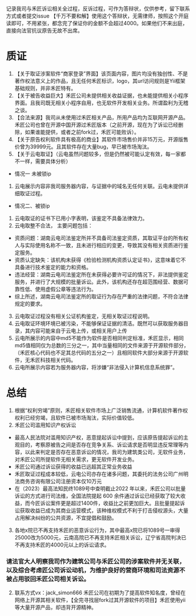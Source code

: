 记录我司与禾匠诉讼相关全过程，反诉过程，可作为答辩状，仅供参考，留下联系方式或者提交issue 
【千万不要和解】使用这个答辩状，无需律师，按照这个开庭读即可，不用紧张，都念完了保证你的金额不会超过4000。如果他们不来出庭，直接向法官抗议原告无故不出席。
# 质证
1. 【关于取证涉案软件“商家登录”界面】该页面内容，图片均没有独创性、不是著作权法意义上的作品，且无任何禾匠标识，logo，其url访问规则是Yii框架基础规则，并非禾匠特有。
2. 【关于被告收益巨大】禾匠公司未提供相关收益证据，也未能提供相关小程序界面。且我司既无相关小程序自用，也无软件开发相关业务。所谓盈利为无稽之谈。
3. 【合法来源】我司从未使用过禾匠相关产品，所用产品均为互联网开源产品。禾匠公司也曾在开源中国开源过禾匠版本（之前开源，现在为了诉讼已经删除，如果谁能提供，或者之前fork过，禾匠可能败诉）。
4. 【关于原告权利软件具有极高的商业】其软件市场售价并非15万元，开源版售价曾为39999元。且其软件存在大量bug，早已被市场淘汰。
5. 【关于云电取证】（云电虽然问题较多，但是仍然被可能认定有效，每一家都不一样，需要具体分析）
- 情况一 未被锁ip
1. 云电展示内容非我司服务器内容，与证据中的域名无任何关联。云电未提供详细取证过程。
- 情况二、被锁ip
1. 云电取证的证书下已用小字表明，该鉴定不具备法律效力。
2. 云电取整不合法， 主要问题包括：
- 资质问题：湖南云电司法鉴定所并不具备司法鉴定资质，其取证平台的所有权人与实际使用名称不一致，且未进行相应的变更，导致其没有相关资质进行鉴定服务。‌
- 资质认定缺失：该机构未获得《检验检测机构资质认定证书》，这意味着它不具备进行技术鉴定的能力和资格。
 - 违法经营：湖南云电司法鉴定所在未获得必要许可证的情况下，非法提供鉴定服务，并进行了大规模的批量诉讼。此外，该机构还存在超范围经营、数据可靠性低、使用虚假公章等违法行为。‌
 - 综上所述，湖南云电司法鉴定所的取证行为存在严重的法律问题，不符合法律规定的要求。
3. 云电取证过程没有相关公证机构鉴定，无相关取证过程说明。
4. 云电取证环境环境已被污染，不能够保证证据的清洁。既然可以获取服务器目录，其内容可能来自于云电上传，或相关用户上传
5. 云电所展示的内容中md5不能作为软件是否相同判定标准，禾匠显示，相同md5值相同仅为总数的三分之一，其中当量相同的文件来源于开源软件部分，（禾匠核心代码也不足其总代码的五分之一）且相同软件大部分来源于开源软件，无禾匠科技相关代码。
6. 云电所展示内容若为服务器内容，将涉嫌“非法侵入计算机信息系统罪”。
# 总结
1. 根据“权利穷竭”原则，禾匠相关软件市场上广泛销售流通，计算机软件著作权权利已经穷竭，且软件已被市场淘汰，实际价值较低。
2. 禾匠公司滥用知识产权诉讼
 - 最高人民法院对滥用知识产权，恶意提起诉讼中提到，应该原告提起诉讼的主观目的，‌考察原被告之间是否存在竞争关系、‌诉讼请求是否明显违反常理等内容，‌以此来判定是否存在恶意诉讼的情况，我司为建筑类公司，无软件业务，对禾匠公司所提软件无相关需求，更无软件开发业务。
 - 禾匠公司通过诉讼获得的收益已远超其正常业务收益
 - 禾匠取证过程成本较低，云电公司亦存在诸多问题，其委托的法务公司广州明法商务咨询有限公司注册资本仅10万元
 - 在（2023）最高法知民终1089号中查明截止2022 年以来，禾匠公司以批量诉讼的方式进行司法维，全国法院提起 600 余件通过诉讼已经获取了较大收益，而今匠诉讼案件更是超过1400件，收益比之前更加巨大。且批量提起诉讼获取收益已成为其商业运营模式，该种维权模式不利于打击侵权源头，大量占用解决纠纷的公共资源，不宜提倡和鼓励。
3. 各地x院已不再支持禾匠的恶意诉讼行为，其中最高x院已将1089号一审得25000改为5000元，云南高院已不再支持禾匠相关诉讼，辽宁省高院判决已不再支持禾匠的4000元以上的诉讼请求。
### 请法官大人明察我司作为建筑公司与禾匠公司的涉案软件并无关联，以及综合考虑匠公司诉讼动机，为维护良好的营商环境和司法资源不被占用驳回禾匠公司相关诉讼。

2. 联系方式vx：jack_simon666
禾匠公司在初期为了提高软件知名度，曾经在网络上开源其相关软件，【全完寻找层fork过其开源软件的项目】禾匠使用yii等大量开源产品，却违背开源精神。
